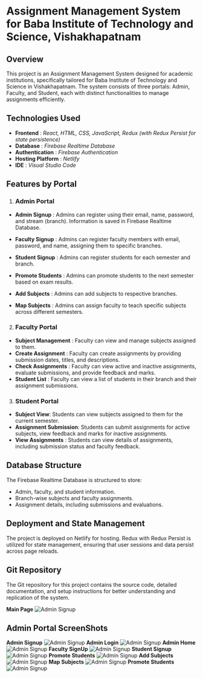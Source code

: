 # Assignment Management System for Baba Institute of Technology and Science, Vishakhapatnam
## Overview
This project is an Assignment Management System designed for academic institutions, specifically tailored for Baba Institute of Technology and Science in Vishakhapatnam. The system consists of three portals: Admin, Faculty, and Student, each with distinct functionalities to manage assignments efficiently.

## Technologies Used
- __Frontend__ : _React, HTML, CSS, JavaScript, Redux (with Redux Persist for state persistence)_
- __Database__ : _Firebase Realtime Database_
- __Authentication__ : _Firebase Authentication_
- __Hosting Platform__ : _Netlify_
- __IDE__ : _Visual Studio Code_

## Features by Portal


1. ### Admin Portal
- __Admin Signup__ : Admins can register using their email, name, password, and stream (branch). Information is saved in Firebase Realtime Database.

- __Faculty Signup__ : Admins can register faculty members with email, password, and name, assigning them to specific branches.

- __Student Signup__ : Admins can register students for each semester and branch.

- __Promote Students__ : Admins can promote students to the next semester based on exam results.

- __Add Subjects__ : Admins can add subjects to respective branches.

- __Map Subjects__ : Admins can assign faculty to teach specific subjects across different semesters.

2. ### Faculty Portal
- __Subject Management__ : Faculty can view and manage subjects assigned to them.
- __Create Assignment__ : Faculty can create assignments by providing submission dates, titles, and descriptions.
- __Check Assignments__ : Faculty can view active and inactive assignments, evaluate submissions, and provide feedback and marks.
- __Student List__ : Faculty can view a list of students in their branch and their assignment submissions.

3. ### Student Portal
- __Subject View__: Students can view subjects assigned to them for the current semester.
- __Assignment Submission__: Students can submit assignments for active subjects, view feedback and marks for inactive assignments.
- __View Assignments__ : Students can view details of assignments, including submission status and faculty feedback.
## Database Structure
The Firebase Realtime Database is structured to store:

- Admin, faculty, and student information.
- Branch-wise subjects and faculty assignments.
- Assignment details, including submissions and evaluations.
## Deployment and State Management
The project is deployed on Netlify for hosting. Redux with Redux Persist is utilized for state management, ensuring that user sessions and data persist across page reloads.

## Git Repository
The Git repository for this project contains the source code, detailed documentation, and setup instructions for better understanding and replication of the system.


__Main Page__
![Admin Signup](screenshots/admin/main%20page.png)

## Admin Portal ScreenShots
__Admin Signup__
![Admin Signup](screenshots/admin/admin%20signup.png)
__Admin Login__
![Admin Signup](screenshots/admin/admin%20login.png)
__Admin Home__
![Admin Signup](screenshots/admin/admin%20home.png)
__Faculty SignUp__
![Admin Signup](screenshots/admin/faculty%20signup.png)
__Student Signup__
![Admin Signup](screenshots/admin/student%20signup.png)
__Promote Students__
![Admin Signup](screenshots/admin/promote%20students.png)
__Add Subjects__
![Admin Signup](screenshots/admin/add%20subjects.png)
__Map Subjects__
![Admin Signup](screenshots/admin/map%20subjects.png)
__Promote Students__
![Admin Signup](screenshots/admin/promote%20students.png)